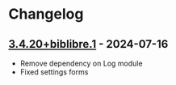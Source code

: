 # Changelog

## [3.4.20+biblibre.1] - 2024-07-16

- Remove dependency on Log module
- Fixed settings forms

[3.4.20+biblibre.1]: https://github.com/biblibre/omeka-s-module-BulkExport/releases/tag/v3.4.20+biblibre.1
